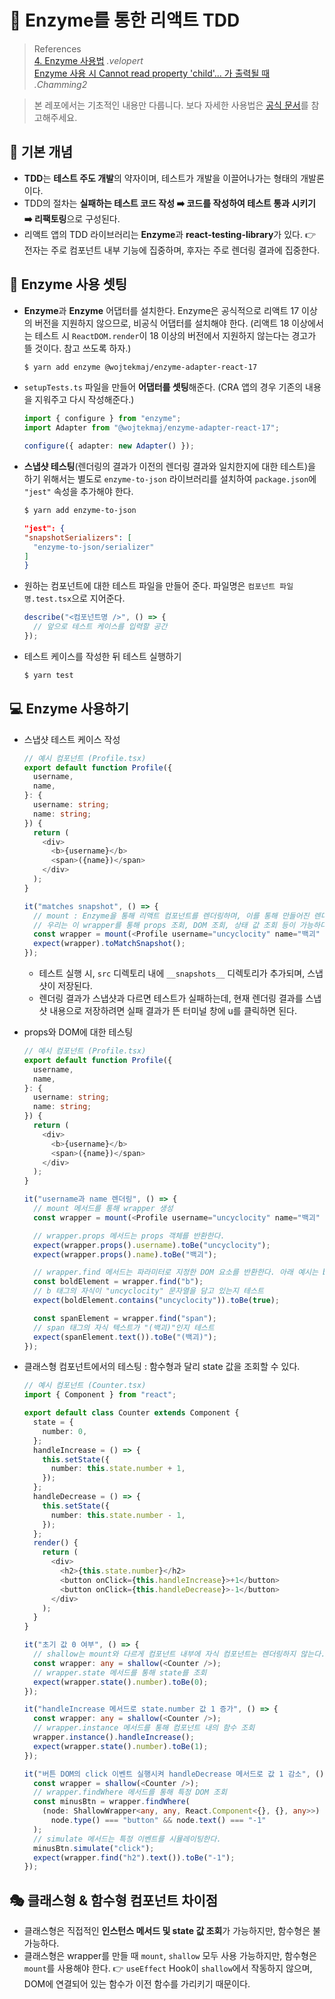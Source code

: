 # 🧪 Enzyme를 통한 리액트 TDD

> References <br> <a href="https://learn-react-test.vlpt.us/#/04-enzyme?id=srcsetuptestsjs">4. Enzyme 사용법</a> _.velopert_ <br> <a href="https://merrily-code.tistory.com/180">Enzyme 사용 시 Cannot read property 'child'... 가 출력될 때</a> _.Chamming2_

> 본 레포에서는 기초적인 내용만 다룹니다. 보다 자세한 사용법은 <a href="https://airbnb.io/enzyme/docs/api/">공식 문서</a>를 참고해주세요.

## 📃 기본 개념

- **TDD**는 **테스트 주도 개발**의 약자이며, 테스트가 개발을 이끌어나가는 형태의 개발론이다.
- TDD의 절차는 **실패하는 테스트 코드 작성 ➡️ 코드를 작성하여 테스트 통과 시키기 ➡️ 리팩토링**으로 구성된다.
- 리액트 앱의 TDD 라이브러리는 **Enzyme**과 **react-testing-library**가 있다.
  👉 전자는 주로 컴포넌트 내부 기능에 집중하며, 후자는 주로 렌더링 결과에 집중한다.

## 💾 Enzyme 사용 셋팅

- **Enzyme**과 **Enzyme** 어댑터를 설치한다. Enzyme은 공식적으로 리액트 17 이상의 버전을 지원하지 않으므로, 비공식 어댑터를 설치해야 한다.
  (리액트 18 이상에서는 테스트 시 `ReactDOM.render`이 18 이상의 버전에서 지원하지 않는다는 경고가 뜰 것이다. 참고 쓰도록 하자.)

  ```bash
  $ yarn add enzyme @wojtekmaj/enzyme-adapter-react-17
  ```

- `setupTests.ts` 파일을 만들어 **어댑터를 셋팅**해준다. (CRA 앱의 경우 기존의 내용을 지워주고 다시 작성해준다.)

  ```typescript
  import { configure } from "enzyme";
  import Adapter from "@wojtekmaj/enzyme-adapter-react-17";

  configure({ adapter: new Adapter() });
  ```

- **스냅샷 테스팅**(렌더링의 결과가 이전의 렌더링 결과와 일치한지에 대한 테스트)을 하기 위해서는 별도로 `enzyme-to-json` 라이브러리를 설치하여 `package.json`에 `"jest"` 속성을 추가해야 한다.

  ```bash
  $ yarn add enzyme-to-json
  ```

  ```json
  "jest": {
  "snapshotSerializers": [
    "enzyme-to-json/serializer"
  ]
  }
  ```

- 원하는 컴포넌트에 대한 테스트 파일을 만들어 준다. 파일명은 `컴포넌트 파일명.test.tsx`으로 지어준다.

  ```typescript
  describe("<컴포넌트명 />", () => {
    // 앞으로 테스트 케이스를 입력할 공간
  });
  ```

- 테스트 케이스를 작성한 뒤 테스트 실행하기

  ```bash
  $ yarn test
  ```

## 💻 Enzyme 사용하기

- 스냅샷 테스트 케이스 작성

  ```typescript
  // 예시 컴포넌트 (Profile.tsx)
  export default function Profile({
    username,
    name,
  }: {
    username: string;
    name: string;
  }) {
    return (
      <div>
        <b>{username}</b>
        <span>({name})</span>
      </div>
    );
  }
  ```

  ```typescript
  it("matches snapshot", () => {
    // mount : Enzyme을 통해 리액트 컴포넌트를 렌더링하며, 이를 통해 만들어진 렌더링된 값을 wrapper라고 한다.
    // 우리는 이 wrapper를 통해 props 조회, DOM 조회, 상태 값 조회 등이 가능하다.
    const wrapper = mount(<Profile username="uncyclocity" name="백괴" />);
    expect(wrapper).toMatchSnapshot();
  });
  ```

  - 테스트 실행 시, `src` 디렉토리 내에 `__snapshots__` 디렉토리가 추가되며, 스냅샷이 저장된다.
  - 렌더링 결과가 스냅샷과 다르면 테스트가 실패하는데, 현재 렌더링 결과를 스냅샷 내용으로 저장하려면 실패 결과가 뜬 터미널 창에 u를 클릭하면 된다.

- props와 DOM에 대한 테스팅

  ```typescript
  // 예시 컴포넌트 (Profile.tsx)
  export default function Profile({
    username,
    name,
  }: {
    username: string;
    name: string;
  }) {
    return (
      <div>
        <b>{username}</b>
        <span>({name})</span>
      </div>
    );
  }
  ```

  ```typescript
  it("username과 name 렌더링", () => {
    // mount 메서드를 통해 wrapper 생성
    const wrapper = mount(<Profile username="uncyclocity" name="백괴" />);

    // wrapper.props 메서드는 props 객체를 반환한다.
    expect(wrapper.props().username).toBe("uncyclocity");
    expect(wrapper.props().name).toBe("백괴");

    // wrapper.find 메서드는 파라미터로 지정한 DOM 요소를 반환한다. 아래 예시는 b 태그를 찾을 경우이다.
    const boldElement = wrapper.find("b");
    // b 태그의 자식이 "uncyclocity" 문자열을 담고 있는지 테스트
    expect(boldElement.contains("uncyclocity")).toBe(true);

    const spanElement = wrapper.find("span");
    // span 태그의 자식 텍스트가 "(백괴)"인지 테스트
    expect(spanElement.text()).toBe("(백괴)");
  });
  ```

- 클래스형 컴포넌트에서의 테스팅 : 함수형과 달리 state 값을 조회할 수 있다.

  ```typescript
  // 예시 컴포넌트 (Counter.tsx)
  import { Component } from "react";

  export default class Counter extends Component {
    state = {
      number: 0,
    };
    handleIncrease = () => {
      this.setState({
        number: this.state.number + 1,
      });
    };
    handleDecrease = () => {
      this.setState({
        number: this.state.number - 1,
      });
    };
    render() {
      return (
        <div>
          <h2>{this.state.number}</h2>
          <button onClick={this.handleIncrease}>+1</button>
          <button onClick={this.handleDecrease}>-1</button>
        </div>
      );
    }
  }
  ```

  ```typescript
  it("초기 값 0 여부", () => {
    // shallow는 mount와 다르게 컴포넌트 내부에 자식 컴포넌트는 렌더링하지 않는다.
    const wrapper: any = shallow(<Counter />);
    // wrapper.state 메서드를 통해 state를 조회
    expect(wrapper.state().number).toBe(0);
  });

  it("handleIncrease 메서드로 state.number 값 1 증가", () => {
    const wrapper: any = shallow(<Counter />);
    // wrapper.instance 메서드를 통해 컴포넌트 내의 함수 조회
    wrapper.instance().handleIncrease();
    expect(wrapper.state().number).toBe(1);
  });

  it("버튼 DOM의 click 이벤트 실행시켜 handleDecrease 메서드로 값 1 감소", () => {
    const wrapper = shallow(<Counter />);
    // wrapper.findWhere 메서드를 통해 특정 DOM 조회
    const minusBtn = wrapper.findWhere(
      (node: ShallowWrapper<any, any, React.Component<{}, {}, any>>) =>
        node.type() === "button" && node.text() === "-1"
    );
    // simulate 메서드는 특정 이벤트를 시뮬레이팅한다.
    minusBtn.simulate("click");
    expect(wrapper.find("h2").text()).toBe("-1");
  });
  ```

## 🎭 클래스형 & 함수형 컴포넌트 차이점

- 클래스형은 직접적인 **인스턴스 메서드 및 state 값 조회**가 가능하지만, 함수형은 불가능하다.
- 클래스형은 wrapper를 만들 때 `mount`, `shallow` 모두 사용 가능하지만, 함수형은 `mount`를 사용해야 한다.
  👉 `useEffect` Hook이 `shallow`에서 작동하지 않으며, DOM에 연결되어 있는 함수가 이전 함수를 가리키기 때문이다.
